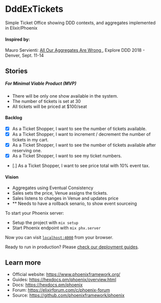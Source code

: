 # DddExTickets
Simple Ticket Office showing DDD contexts, and aggregates implemented in Elixir/Phoenix

#### Inspired by:
Mauro Servienti: [All Our Aggregates Are Wrong ](https://www.youtube.com/watch?v=KkzvQSuYd5I),  Explore DDD 2018 - Denver, Sept. 11-14

## Stories
##### For Minimal Viable Product (MVP)
- There will be only one show available in the system.
- The number of tickets is set at 30
- All tickets will be priced at $100/seat

#### Backlog

- [X] As a Ticket Shopper, I want to see the number of tickets available.
- [X] As a Ticket Shopper, I want to increment / decrement the number of tickets in my cart.
- [X] As a Ticket Shopper, I want to see the number of tickets available after reserving one.
- [X] As a Ticket Shopper, I want to see my ticket numbers.
- [.] As a Ticket Shopper, I want to see price total with 10% event tax.


#### Vision
- Aggregates using Eventual Consistency
- Sales sets the price, Venue assigns the tickets.
- Sales listens to changes in Venue and updates price
- ** Needs to have a rollback senario, to show event sourceing

To start your Phoenix server:

  * Setup the project with `mix setup`
  * Start Phoenix endpoint with `mix phx.server`

Now you can visit [`localhost:4000`](http://localhost:4000) from your browser.

Ready to run in production? Please [check our deployment guides](https://hexdocs.pm/phoenix/deployment.html).

## Learn more

  * Official website: https://www.phoenixframework.org/
  * Guides: https://hexdocs.pm/phoenix/overview.html
  * Docs: https://hexdocs.pm/phoenix
  * Forum: https://elixirforum.com/c/phoenix-forum
  * Source: https://github.com/phoenixframework/phoenix
